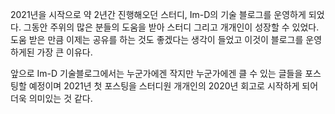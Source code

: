 2021년을 시작으로 약 2년간 진행해오던 스터디, Im-D의 기술 블로그를 운영하게 되었다. 그동안 주위의 많은 분들의 도움을 받아 스터디 그리고 개개인이 성장할 수 있었다. 도움 받은 만큼 이제는 공유를 하는 것도 좋겠다는 생각이 들었고 이것이 블로그를 운영하게된 가장 큰 이유다.

앞으로 Im-D 기술블로그에서는 누군가에겐 작지만 누군가에겐 클 수 있는 글들을 포스팅할 예정이며 2021년 첫 포스팅을 스터디원 개개인의 2020년 회고로 시작하게 되어 더욱 의미있는 것 같다. 